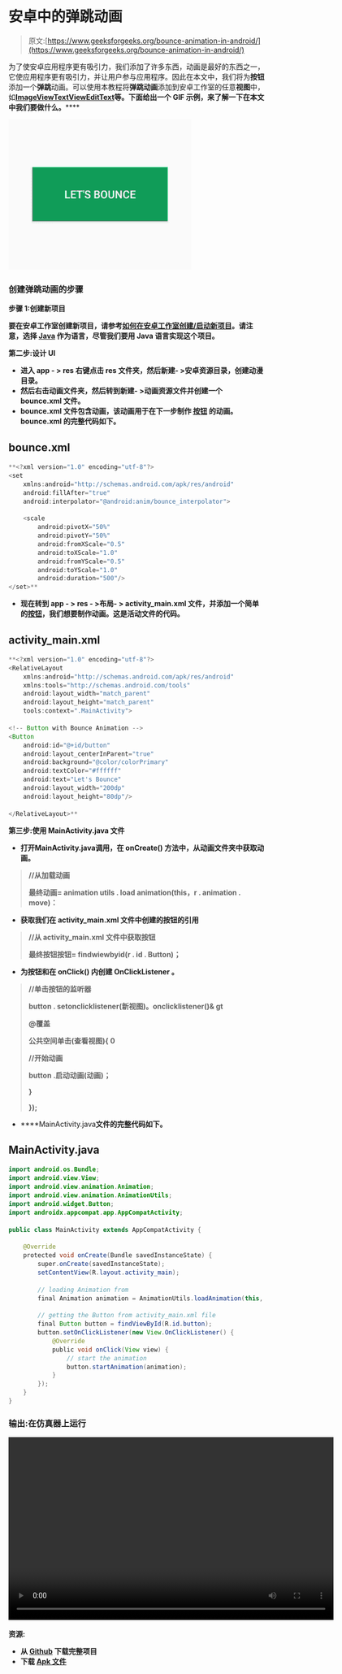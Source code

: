 # 安卓中的弹跳动画

> 原文:[https://www.geeksforgeeks.org/bounce-animation-in-android/](https://www.geeksforgeeks.org/bounce-animation-in-android/)

为了使安卓应用程序更有吸引力，我们添加了许多东西，动画是最好的东西之一，它使应用程序更有吸引力，并让用户参与应用程序。因此在本文中，我们将为**按钮**添加一个**弹跳**动画。可以使用本教程将**弹跳动画**添加到安卓工作室的任意**视图**中，如[**ImageView**](https://www.geeksforgeeks.org/imageview-in-kotlin/)**[**TextView**](https://www.geeksforgeeks.org/textview-widget-in-android-using-java-with-examples/)**[**EditText**](https://www.geeksforgeeks.org/edittext-widget-in-android-using-java-with-examples/)**等。下面给出一个 GIF 示例，来了解一下在本文中我们要做什么。******

******![bounce animation](img/7e2a393863c038c4f3678a0c08f6e1e8.png)******

### ******创建弹跳动画的步骤******

********步骤 1:创建新项目********

****要在安卓工作室创建新项目，请参考[如何在安卓工作室创建/启动新项目](https://www.geeksforgeeks.org/android-how-to-create-start-a-new-project-in-android-studio/)。请注意，选择 [Java](https://www.geeksforgeeks.org/java/) 作为语言，尽管我们要用 Java 语言实现这个项目。****

******第二步:设计 UI******

*   ****进入 **app - > res** 右键点击 **res** 文件夹，然后**新建- >安卓资源目录**，创建**动漫**目录。****
*   ****然后右击**动画**文件夹，然后转到**新建- >动画资源文件**并创建一个 **bounce.xml** 文件。****
*   ******bounce.xml** 文件包含动画，该动画用于在下一步制作 [**按钮**](https://www.geeksforgeeks.org/button-in-kotlin/) 的动画。 **bounce.xml** 的完整代码如下。****

## ****bounce.xml****

```java
**<?xml version="1.0" encoding="utf-8"?>
<set 
    xmlns:android="http://schemas.android.com/apk/res/android"
    android:fillAfter="true"
    android:interpolator="@android:anim/bounce_interpolator">

    <scale
        android:pivotX="50%"
        android:pivotY="50%"
        android:fromXScale="0.5"
        android:toXScale="1.0"
        android:fromYScale="0.5"
        android:toYScale="1.0"
        android:duration="500"/>
</set>**
```

*   ****现在转到 **app - > res - >布局- > activity_main.xml** 文件，并添加一个简单的[按钮](https://www.geeksforgeeks.org/button-in-kotlin/)，我们想要制作动画。这是**活动文件的代码。******

## ****activity_main.xml****

```java
**<?xml version="1.0" encoding="utf-8"?>
<RelativeLayout
    xmlns:android="http://schemas.android.com/apk/res/android"
    xmlns:tools="http://schemas.android.com/tools"
    android:layout_width="match_parent"
    android:layout_height="match_parent"
    tools:context=".MainActivity">

<!-- Button with Bounce Animation -->
<Button
    android:id="@+id/button"
    android:layout_centerInParent="true"
    android:background="@color/colorPrimary"
    android:textColor="#ffffff"
    android:text="Let's Bounce"
    android:layout_width="200dp"
    android:layout_height="80dp"/>

</RelativeLayout>**
```

******第三步:使用 MainActivity.java 文件******

*   ****打开**MainActivity.java**调用，在 **onCreate()** 方法中，从**动画**文件夹中获取动画。****

> ****//从加载动画****
> 
> ****最终动画= animation utils . load animation(this，r . animation . move)：****

*   ****获取我们在 **activity_main.xml** 文件中创建的按钮的引用****

> ****//从 activity_main.xml 文件中获取按钮****
> 
> ****最终按钮按钮= findwiewbyid(r . id . Button)；****

*   ****为**按钮**和**在 **onClick()** 内创建 **OnClickListener** 。******

> **//单击按钮的监听器**
> 
> **button . setonclicklistener(新视图)。onclicklistener()& gt**
> 
> **@覆盖**
> 
> **公共空间单击(查看视图){ 0**
> 
> **//开始动画**
> 
> **button .启动动画(动画)；**
> 
> **}**
> 
> **});**

*   ****MainActivity.java**文件的完整代码如下。**

## **MainActivity.java**

```java
import android.os.Bundle;
import android.view.View;
import android.view.animation.Animation;
import android.view.animation.AnimationUtils;
import android.widget.Button;
import androidx.appcompat.app.AppCompatActivity;

public class MainActivity extends AppCompatActivity {

    @Override
    protected void onCreate(Bundle savedInstanceState) {
        super.onCreate(savedInstanceState);
        setContentView(R.layout.activity_main);

        // loading Animation from
        final Animation animation = AnimationUtils.loadAnimation(this, R.anim.bounce);

        // getting the Button from activity_main.xml file
        final Button button = findViewById(R.id.button);
        button.setOnClickListener(new View.OnClickListener() {
            @Override
            public void onClick(View view) {
                // start the animation
                button.startAnimation(animation);
            }
        });
    }
}
```

### ****输出:在仿真器上运行****

**<video class="wp-video-shortcode" id="video-485053-1" width="640" height="360" preload="metadata" controls=""><source type="video/mp4" src="https://media.geeksforgeeks.org/wp-content/uploads/20200913005044/bounce-animation-in-android-studio.mp4?_=1">[https://media.geeksforgeeks.org/wp-content/uploads/20200913005044/bounce-animation-in-android-studio.mp4](https://media.geeksforgeeks.org/wp-content/uploads/20200913005044/bounce-animation-in-android-studio.mp4)</video>**

****资源:****

*   **从 [Github](https://github.com/olyklohan/bounce-animation-in-android-studio) 下载完整项目**
*   **下载 [Apk 文件](https://github.com/olyklohan/bounce-animation-in-android-studio/blob/master/geeksforgeeks_bounce_animation/bounce%20animation%20in%20android%20studio.apk)**